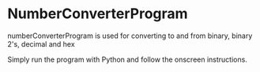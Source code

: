 # NumberConverterProgram
numberConverterProgram is used for converting to and from binary, binary 2's, decimal and hex

Simply run the program with Python and follow the onscreen instructions.
